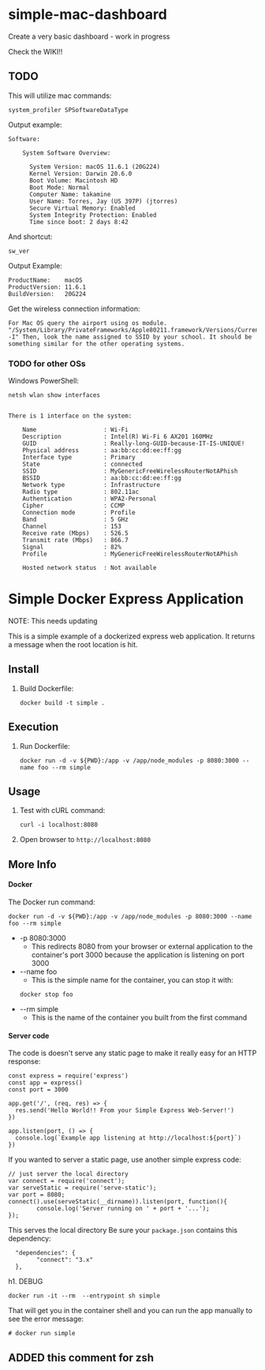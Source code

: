 # simple-mac-dashboard
Create a very basic dashboard - work in progress

Check the WIKI!!


## TODO
This will utilize mac commands:
```
system_profiler SPSoftwareDataType
```

Output example:
```
Software:

    System Software Overview:

      System Version: macOS 11.6.1 (20G224)
      Kernel Version: Darwin 20.6.0
      Boot Volume: Macintosh HD
      Boot Mode: Normal
      Computer Name: takamine
      User Name: Torres, Jay (US 397P) (jtorres)
      Secure Virtual Memory: Enabled
      System Integrity Protection: Enabled
      Time since boot: 2 days 8:42

```

And shortcut:
```
sw_ver
```
Output Example:
```
ProductName:	macOS
ProductVersion:	11.6.1
BuildVersion:	20G224
```

Get the wireless connection information:
```
For Mac OS query the airport using os module. "/System/Library/PrivateFrameworks/Apple80211.framework/Versions/Current/Resources/airport -I" Then, look the name assigned to SSID by your school. It should be something similar for the other operating systems.
```

### TODO for other OSs
Windows PowerShell:
```
netsh wlan show interfaces


There is 1 interface on the system:

    Name                   : Wi-Fi
    Description            : Intel(R) Wi-Fi 6 AX201 160MHz
    GUID                   : Really-long-GUID-because-IT-IS-UNIQUE!
    Physical address       : aa:bb:cc:dd:ee:ff:gg
    Interface type         : Primary
    State                  : connected
    SSID                   : MyGenericFreeWirelessRouterNotAPhish
    BSSID                  : aa:bb:cc:dd:ee:ff:gg
    Network type           : Infrastructure
    Radio type             : 802.11ac
    Authentication         : WPA2-Personal
    Cipher                 : CCMP
    Connection mode        : Profile
    Band                   : 5 GHz
    Channel                : 153
    Receive rate (Mbps)    : 526.5
    Transmit rate (Mbps)   : 866.7
    Signal                 : 82%
    Profile                : MyGenericFreeWirelessRouterNotAPhish

    Hosted network status  : Not available
```

# Simple Docker Express Application

NOTE: This needs updating

This is a simple example of a dockerized express web application.  It returns a message when the root location is hit.  

## Install

1. Build Dockerfile:
   ```
   docker build -t simple .
   ```
   
## Execution
1. Run Dockerfile:
   ```
   docker run -d -v ${PWD}:/app -v /app/node_modules -p 8080:3000 --name foo --rm simple
   ```
   
## Usage
1. Test with cURL command:
   ```
   curl -i localhost:8080
   ```
1. Open browser to `http://localhost:8080`


## More Info
#### Docker
The Docker run command:
```
docker run -d -v ${PWD}:/app -v /app/node_modules -p 8080:3000 --name foo --rm simple
```
* -p 8080:3000
   * This redirects 8080 from your browser or external application to the container's port 3000 because the application is listening on port 3000
* --name foo
   * This is the simple name for the container, you can stop it with:
   ```
   docker stop foo
   ```
* --rm simple
   * This is the name of the container you built from the first command


#### Server code
The code is doesn't serve any static page to make it really easy for an HTTP response:
```
const express = require('express')
const app = express()
const port = 3000

app.get('/', (req, res) => {
  res.send('Hello World!! From your Simple Express Web-Server!')
})

app.listen(port, () => {
  console.log(`Example app listening at http://localhost:${port}`)
})
```

If you wanted to server a static page, use another simple express code:
```
// just server the local directory
var connect = require('connect');
var serveStatic = require('serve-static');
var port = 8080;
connect().use(serveStatic(__dirname)).listen(port, function(){
        console.log('Server running on ' + port + '...');
});
```
This serves the local directory 
Be sure your `package.json` contains this dependency:
```
  "dependencies": {
        "connect": "3.x"
  },
```
  

h1. DEBUG
```
docker run -it --rm  --entrypoint sh simple
```

That will get you in the container shell and you can run the app manually to see the error message:
```
# docker run simple
```


## ADDED this comment for zsh


